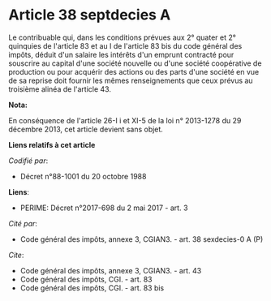 # Article 38 septdecies A

Le contribuable qui, dans les conditions prévues aux 2° quater et 2° quinquies de l'article 83 et au I de l'article 83 bis du
code général des impôts, déduit d'un salaire les intérêts d'un emprunt contracté pour souscrire au capital d'une société
nouvelle ou d'une société coopérative de production ou pour acquérir des actions ou des parts d'une société en vue de sa
reprise doit fournir les mêmes renseignements que ceux prévus au troisième alinéa de l'article 43.

**Nota:**

En conséquence de l'article 26-I i et XI-5 de la loi n° 2013-1278 du 29 décembre 2013, cet article devient sans objet.

**Liens relatifs à cet article**

_Codifié par_:

  - Décret n°88-1001 du 20 octobre 1988

**Liens**:

  - PERIME: Décret n°2017-698 du 2 mai 2017 - art. 3

_Cité par_:

  - Code général des impôts, annexe 3, CGIAN3. - art. 38 sexdecies-0 A (P)

_Cite_:

  - Code général des impôts, annexe 3, CGIAN3. - art. 43
  - Code général des impôts, CGI. - art. 83
  - Code général des impôts, CGI. - art. 83 bis
